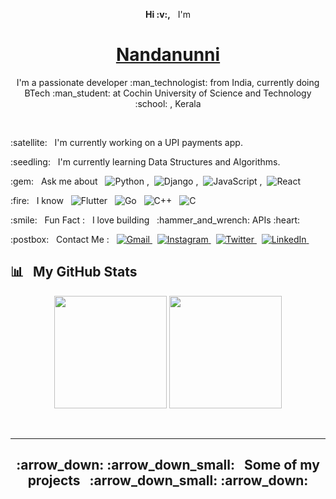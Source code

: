 <p align="center"><b>Hi :v:,</b> &nbsp; I'm</p>
<h1 align="center"><a href="https://nandan-unni.github.io/" target="_blank">Nandanunni</a></h1>
<p align="center">
    I'm a passionate developer :man_technologist: from India, 
    currently doing BTech :man_student: at Cochin University of Science and Technology :school: , Kerala
</p><br />

<p> :satellite: &nbsp; I'm currently working on a UPI payments app.</p>

<p> :seedling: &nbsp; I'm currently learning Data Structures and Algorithms.
</p>

<p> :gem: &nbsp; Ask me about &nbsp; 
    <img src="https://img.shields.io/badge/%AD-Python-blue?logo=python&style=flat" alt="Python" /> ,&nbsp; 
    <img src="https://img.shields.io/badge/%AD-Django-darkgreen?logo=django&style=flat" alt="Django" /> ,&nbsp;  
    <img src="https://img.shields.io/badge/%AD-JavaScript-yellow?logo=javascript&style=flat" alt="JavaScript" /> ,&nbsp; 
    <img src="https://img.shields.io/badge/%AD-React-skyblue?logo=react&style=flat" alt="React" />
</p>

<p> :fire: &nbsp; I know &nbsp; 
    <img src="https://img.shields.io/badge/%AD-Flutter-dodgerblue?logo=flutter&style=flat" alt="Flutter" /> &nbsp; 
    <img src="https://img.shields.io/badge/%AD-Go-blue?logo=go&style=flat" alt="Go" /> &nbsp; 
    <img src="https://img.shields.io/badge/%AD-C%2B%2B-mediumvioletred?logo=c%2B%2B&style=flat" alt="C++" /> &nbsp; 
    <img src="https://img.shields.io/badge/%AD-C-darkgray?logo=c&style=flat" alt="C" />
</p>

<p> :smile: &nbsp; Fun Fact : &nbsp; I love building &nbsp; :hammer_and_wrench: APIs :heart:</p>

<p> :postbox: &nbsp; Contact Me : &nbsp; 
    <a href ="mailto:asnqln@gmail.com">
        <img alt="Gmail" src="https://img.shields.io/badge/%AD-asnqln@gmail.com-red?logo=gmail&style=flat" />
    </a> &nbsp; 
    <a href ="https://www.instagram.com/u.n.n.i._">
        <img alt="Instagram" src="https://img.shields.io/badge/%AD-u.n.n.i.__-darkmagenta?logo=instagram&style=flat" />
    </a> &nbsp; 
    <a href ="https://twitter.com/asnandanunni">
        <img alt="Twitter" src="https://img.shields.io/badge/%AD-asnandanunni-dodgerblue?logo=twitter&style=flat" />
    </a> &nbsp; 
    <a href ="http://www.linkedin.com/in/asnandanunni">
        <img alt="LinkedIn" src="https://img.shields.io/badge/%AD-nandanunni-blue?logo=linkedin&style=flat" />
    </a> &nbsp; 
</p>

## :bar_chart: &nbsp; My GitHub Stats
<p align="center">
  <img height="180em" src="https://github-readme-stats.vercel.app/api?username=nandan-unni&show_icons=true&theme=dark&hide_border=true" />
  <img height="180em" src="https://github-readme-stats.vercel.app/api/top-langs/?username=nandan-unni&theme=dark&layout=compact&hide_border=true" />
</p><br /><hr />

<h2 align="center"> :arrow_down: :arrow_down_small: &nbsp; Some of my projects &nbsp; :arrow_down_small: :arrow_down: </h2>
